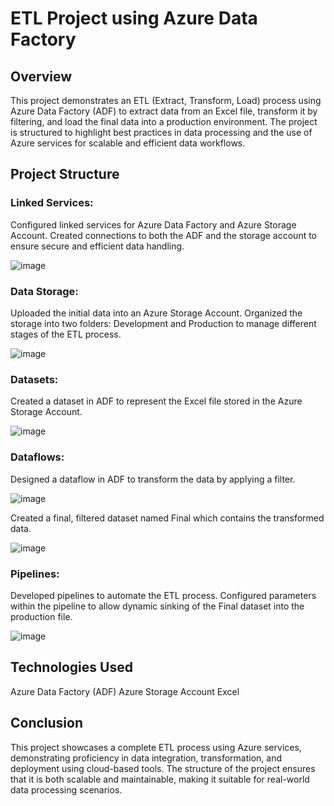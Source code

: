 # ETL Project using Azure Data Factory

## **Overview**  

This project demonstrates an ETL (Extract, Transform, Load) process using Azure Data Factory (ADF) to extract data from an Excel file, transform it by filtering, and load the final data into a production environment. The project is structured to highlight best practices in data processing and the use of Azure services for scalable and efficient data workflows.

## **Project Structure**  
### **Linked Services:**

Configured linked services for Azure Data Factory and Azure Storage Account.
Created connections to both the ADF and the storage account to ensure secure and efficient data handling.

![image](https://github.com/user-attachments/assets/c47614ff-6122-4384-acfc-aba47385bba4)


### **Data Storage:**

Uploaded the initial data into an Azure Storage Account.
Organized the storage into two folders: Development and Production to manage different stages of the ETL process.

![image](https://github.com/user-attachments/assets/b2044b51-4ec2-40c9-b5ed-40bc6fbfbb1f)

### **Datasets:**

Created a dataset in ADF to represent the Excel file stored in the Azure Storage Account.

![image](https://github.com/user-attachments/assets/fa047261-8cb0-4b1b-9479-59c1eadddde1)

### **Dataflows:**

Designed a dataflow in ADF to transform the data by applying a filter.

![image](https://github.com/user-attachments/assets/a199100a-eb2b-41a1-8ffa-caaf429f880d)

Created a final, filtered dataset named Final which contains the transformed data.

![image](https://github.com/user-attachments/assets/79575590-7847-4030-89e3-c74318e7bd46)

### **Pipelines:**

Developed pipelines to automate the ETL process.
Configured parameters within the pipeline to allow dynamic sinking of the Final dataset into the production file.

![image](https://github.com/user-attachments/assets/00d206c7-2964-481e-998f-b24727fa1e39)

## Technologies Used
Azure Data Factory (ADF)
Azure Storage Account
Excel
## Conclusion
This project showcases a complete ETL process using Azure services, demonstrating proficiency in data integration, transformation, and deployment using cloud-based tools. The structure of the project ensures that it is both scalable and maintainable, making it suitable for real-world data processing scenarios.
